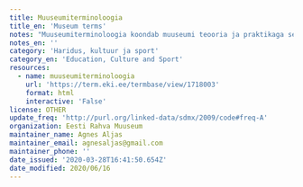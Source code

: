```yaml
---
title: Muuseumiterminoloogia
title_en: 'Museum terms'
notes: "Muuseumiterminoloogia koondab muuseumi teooria ja praktikaga seotud termineid ning definitsioone. Terminikomisjoni töösse on kaasatud erinevate muuseumide ja ülikoolide esindajaid.\r\nKokku 583 terminit\r\nKeeled: et, en"
notes_en: ''
category: 'Haridus, kultuur ja sport'
category_en: 'Education, Culture and Sport'
resources:
  - name: muuseumiterminoloogia
    url: 'https://term.eki.ee/termbase/view/1718003'
    format: html
    interactive: 'False'
license: OTHER
update_freq: 'http://purl.org/linked-data/sdmx/2009/code#freq-A'
organization: Eesti Rahva Muuseum
maintainer_name: Agnes Aljas
maintainer_email: agnesaljas@gmail.com
maintainer_phone: ''
date_issued: '2020-03-28T16:41:50.654Z'
date_modified: 2020/06/16
---
```

